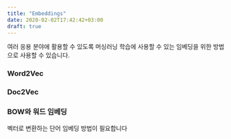 ```yaml
---
title: "Embeddings"
date: 2020-02-02T17:42:42+03:00
draft: true
---
```


여러 응용 분야에 활용할 수 있도록 머싱러닝 학습에 사용할 수 있는 임베딩을 위한 방법으로 사용할 수 있습니다.

### Word2Vec

### Doc2Vec

### BOW와 워드 임베딩

 벡터로 변환하는 단어 임베딩 방법이 필요합니다





